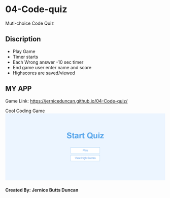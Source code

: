 # 04-Code-quiz
Muti-choice Code Quiz
## Discription
* Play Game
* Timer starts 
* Each Wrong answer -10 sec timer
* End game user enter name and score
* Highscores are saved/viewed

## MY APP
Game Link:
https://jerniceduncan.github.io/04-Code-quiz/

Cool Coding Game 
![alt text](https://github.com/jerniceduncan/04-Code-quiz/blob/master/assets/images/screen_capture%202020-03-31_6-25-54_am.png)
#### Created By: Jernice Butts Duncan
